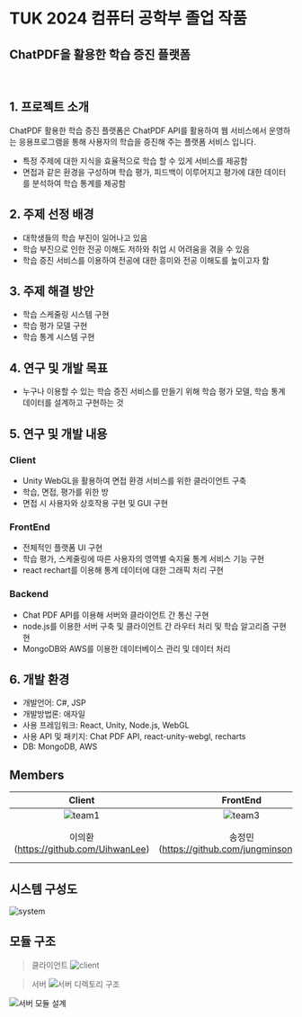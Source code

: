 # TUK 2024 컴퓨터 공학부 졸업 작품

## ChatPDF을 활용한 학습 증진 플랫폼
<br>


## 1. 프로젝트 소개

ChatPDF 활용한 학습 증진 플랫폼은 ChatPDF API를 활용하여 웹 서비스에서 운영하는 응용프로그램을 통해 사용자의 학습을 증진해 주는 플랫폼 서비스 입니다.
 - 특정 주제에 대한 지식을 효율적으로 학습 할 수 있게 서비스를 제공함
 - 면접과 같은 환경을 구성하며 학습 평가, 피드백이 이루어지고 평가에 대한 데이터를 분석하여 학습 통계를 제공함


## 2. 주제 선정 배경
 - 대학생들의 학습 부진이 일어나고 있음
 - 학습 부진으로 인한 전공 이해도 저하와 취업 시 어려움을 겪을 수 있음
 - 학습 증진 서비스를 이용하여 전공에 대한 흥미와 전공 이해도를 높이고자 함


## 3. 주제 해결 방안
 - 학습 스케줄링 시스템 구현
 - 학습 평가 모델 구현
 - 학습 통계 시스템 구현


## 4. 연구 및 개발 목표
 - 누구나 이용할 수 있는 학습 증진 서비스를 만들기 위해 학습 평가 모델, 학습 통계 데이터를 설계하고 구현하는 것


## 5. 연구 및 개발 내용
 ### Client
  - Unity WebGL을 활용하여 면접 환경 서비스를 위한 클라이언트 구축
  - 학습, 면접, 평가를 위한 방 
  - 면접 시 사용자와 상호작용 구현 및 GUI 구현
 ### FrontEnd
  - 전체적인 플랫폼 UI 구현
  - 학습 평가, 스케줄링에 따른 사용자의 영역별 숙지율 통계 서비스 기능 구현
  - react rechart를 이용해 통계 데이터에 대한 그래픽 처리 구현
  
  ### Backend
  - Chat PDF API를 이용해 서버와 클라이언트 간 통신 구현
  - node.js를 이용한 서버 구축 및 클라이언트 간 라우터 처리 및 학습 알고리즘 구현현
  - MongoDB와 AWS를 이용한 데이터베이스 관리 및 데이터 처리

## 6. 개발 환경
 - 개발언어: C#, JSP
 - 개발방법론: 애자일
 - 사용 프레임워크: React, Unity, Node.js, WebGL
 - 사용 API 및 패키지: Chat PDF API, react-unity-webgl, recharts
 - DB: MongoDB, AWS

## Members

|Client|FrontEnd|Backend|
|:-----:|:-----:|:-----:|
|![team1](https://github.com/UihwanLee/Learning-Enhancement-Platform-Using-ChatPDF/assets/36596037/fc5c2073-fd68-4d21-b52f-83a9fb6dc5f4)|![team3](https://github.com/UihwanLee/Learning-Enhancement-Platform-Using-ChatPDF/assets/36596037/9fa0c994-4fc2-4b72-bbe0-b906a375a241)|![team2](https://github.com/UihwanLee/Learning-Enhancement-Platform-Using-ChatPDF/assets/36596037/c7dd934b-1d8b-4c72-925b-4266dc115a7a)|
|이의환(https://github.com/UihwanLee)|송정민(https://github.com/jungminsong0302)|이세현(https://github.com/SeHyeonLee-dev)|

## 시스템 구성도

![system](https://github.com/UihwanLee/Learning-Enhancement-Platform-Using-ChatPDF/assets/36596037/6491948a-d3ed-43f6-8ddb-1282e993be31)


## 모듈 구조

> 클라이언트
![client](https://github.com/UihwanLee/Learning-Enhancement-Platform-Using-ChatPDF/assets/36596037/77dce349-7eda-457f-9d89-ca54a35958ff)


> 서버
![서버 디렉토리 구조](https://github.com/UihwanLee/Learning-Enhancement-Platform-Using-ChatPDF/assets/36596037/698471a3-d60d-4a95-875c-52fb1732a7be)

![서버 모듈 설계](https://github.com/UihwanLee/Learning-Enhancement-Platform-Using-ChatPDF/assets/36596037/2b8c6ae0-1bc4-4c2d-9c65-7365d9e45e2d)

